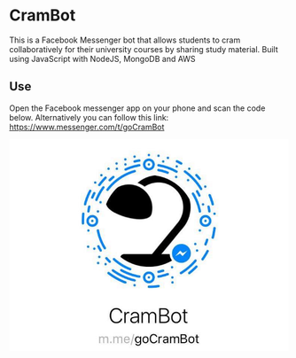 # CramBot

This is a Facebook Messenger bot that allows students to cram collaboratively for
their university courses by sharing study material. 
Built using JavaScript with NodeJS, MongoDB and AWS

## Use
Open the Facebook messenger app on your phone and scan the code below. 
Alternatively you can follow this link: https://www.messenger.com/t/goCramBot

![ScreenShot](/doc/bot_code.jpg)
